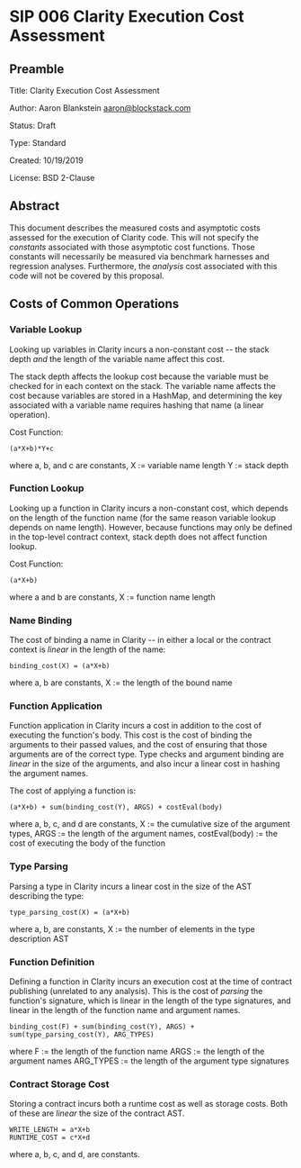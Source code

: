 # SIP 006 Clarity Execution Cost Assessment

## Preamble

Title: Clarity Execution Cost Assessment

Author: Aaron Blankstein <aaron@blockstack.com>

Status: Draft

Type: Standard

Created: 10/19/2019

License: BSD 2-Clause

## Abstract

This document describes the measured costs and asymptotic costs
assessed for the execution of Clarity code. This will not specify the
_constants_ associated with those asymptotic cost functions. Those
constants will necessarily be measured via benchmark harnesses and
regression analyses. Furthermore, the _analysis_ cost associated with
this code will not be covered by this proposal.

## Costs of Common Operations

### Variable Lookup

Looking up variables in Clarity incurs a non-constant cost -- the stack
depth _and_ the length of the variable name affect this cost.

The stack depth affects the lookup cost because the variable must be
checked for in each context on the stack. The variable name affects
the cost because variables are stored in a HashMap, and determining
the key associated with a variable name requires hashing that name (a
linear operation).

Cost Function:

```
(a*X+b)*Y+c
```

where a, b, and c are constants,
X := variable name length
Y := stack depth

### Function Lookup

Looking up a function in Clarity incurs a non-constant cost, which
depends on the length of the function name (for the same reason variable
lookup depends on name length). However, because functions may only
be defined in the top-level contract context, stack depth does not
affect function lookup.

Cost Function:

```
(a*X+b)
```

where a and b are constants,
X := function name length

### Name Binding

The cost of binding a name in Clarity -- in either a local or the contract
context is _linear_ in the length of the name:

```
binding_cost(X) = (a*X+b)
```

where a, b are constants,
X := the length of the bound name

### Function Application

Function application in Clarity incurs a cost in addition to the
cost of executing the function's body. This cost is the cost of
binding the arguments to their passed values, and the cost of
ensuring that those arguments are of the correct type. Type checks
and argument binding are _linear_ in the size of the arguments, and
also incur a linear cost in hashing the argument names.

The cost of applying a function is:


```
(a*X+b) + sum(binding_cost(Y), ARGS) + costEval(body)
```

where a, b, c, and d are constants,
X := the cumulative size of the argument types,
ARGS := the length of the argument names,
costEval(body) := the cost of executing the body of the function

### Type Parsing

Parsing a type in Clarity incurs a linear cost in the size of the
AST describing the type:

```
type_parsing_cost(X) = (a*X+b)
```

where a, b, are constants,
X := the number of elements in the type description AST

### Function Definition

Defining a function in Clarity incurs an execution cost at the
time of contract publishing (unrelated to any analysis). This
is the cost of _parsing_ the function's signature, which is linear
in the length of the type signatures, and linear in the length of the
function name and argument names.

```
binding_cost(F) + sum(binding_cost(Y), ARGS) + sum(type_parsing_cost(Y), ARG_TYPES)
```

where
F := the length of the function name
ARGS := the length of the argument names
ARG_TYPES := the length of the argument type signatures

### Contract Storage Cost

Storing a contract incurs both a runtime cost as well as storage costs. Both of
these are _linear_ the size of the contract AST.

```
WRITE_LENGTH = a*X+b
RUNTIME_COST = c*X+d
```

where a, b, c, and d, are constants.
